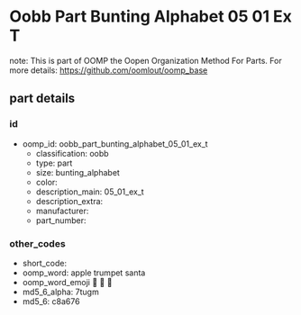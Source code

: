 # Oobb Part Bunting Alphabet 05 01 Ex T  

note: This is part of OOMP the Oopen Organization Method For Parts. For more details: https://github.com/oomlout/oomp_base

##  part details





### id
* oomp_id: oobb_part_bunting_alphabet_05_01_ex_t
  * classification: oobb
  * type: part
  * size: bunting_alphabet
  * color: 
  * description_main: 05_01_ex_t
  * description_extra: 
  * manufacturer: 
  * part_number: 

### other_codes
* short_code: 
* oomp_word: apple trumpet santa
* oomp_word_emoji :apple: :trumpet: :santa:
* md5_6_alpha: 7tugm
* md5_6: c8a676